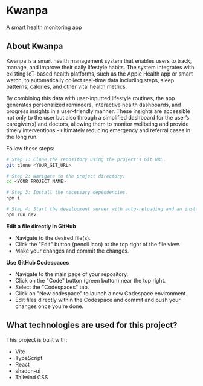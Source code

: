 # Kwanpa
A smart health monitoring app
## About Kwanpa
Kwanpa is a smart health management system that enables users to track, manage, and improve their daily lifestyle habits. The system integrates with existing IoT-based health platforms, such as the Apple Health app or smart watch, to automatically collect real-time data including steps, sleep patterns, calories, and other vital health metrics. 

By combining this data with user-inputted lifestyle routines, the app generates personalized reminders, interactive health dashboards, and progress insights in a user-friendly manner. These insights are accessible not only to the user but also through a simplified dashboard for the user’s caregiver(s) and doctors, allowing them to monitor wellbeing and provide timely interventions - ultimately reducing emergency and referral cases in the long run. 


Follow these steps:

```sh
# Step 1: Clone the repository using the project's Git URL.
git clone <YOUR_GIT_URL>

# Step 2: Navigate to the project directory.
cd <YOUR_PROJECT_NAME>

# Step 3: Install the necessary dependencies.
npm i

# Step 4: Start the development server with auto-reloading and an instant preview.
npm run dev
```

**Edit a file directly in GitHub**

- Navigate to the desired file(s).
- Click the "Edit" button (pencil icon) at the top right of the file view.
- Make your changes and commit the changes.

**Use GitHub Codespaces**

- Navigate to the main page of your repository.
- Click on the "Code" button (green button) near the top right.
- Select the "Codespaces" tab.
- Click on "New codespace" to launch a new Codespace environment.
- Edit files directly within the Codespace and commit and push your changes once you're done.

## What technologies are used for this project?

This project is built with:

- Vite
- TypeScript
- React
- shadcn-ui
- Tailwind CSS


